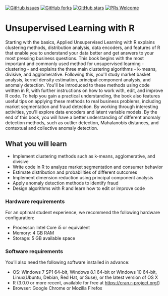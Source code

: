 [![GitHub issues](https://img.shields.io/github/issues/TrainingByPackt/Applied-Unsupervised-Learning-with-R.svg)](https://github.com/TrainingByPackt/Unsupervised-Learning-with-R/issues)
[![GitHub forks](https://img.shields.io/github/forks/TrainingByPackt/Unsupervised-Learning-with-R.svg)](https://github.com/TrainingByPackt/Unsupervised-Learning-with-R/network)
[![GitHub stars](https://img.shields.io/github/stars/TrainingByPackt/Unsupervised-Learning-with-R.svg)](https://github.com/TrainingByPackt/Unsupervised-Learning-with-R/stargazers)
[![PRs Welcome](https://img.shields.io/badge/PRs-welcome-brightgreen.svg)](https://github.com/TrainingByPackt/Unsupervised-Learning-with-R/pulls)



# Unsupervised Learning with R
Starting with the basics, Applied Unsupervised Learning with R explains clustering methods, distribution analysis, data encoders, and features of R that enable you to understand your data better and get answers to your most pressing business questions. 
This book begins with the most important and commonly used method for unsupervised learning - clustering - and explains the three main clustering algorithms - k-means, divisive, and agglomerative. Following this, you'll study market basket analysis, kernel density estimation, principal component analysis, and anomaly detection. You'll be introduced to these methods using code written in R, with further instructions on how to work with, edit, and improve R code. To help you gain a practical understanding, the book also features useful tips on applying these methods to real business problems, including market segmentation and fraud detection. By working through interesting activities, you'll explore data encoders and latent variable models. 
By the end of this book, you will have a better understanding of different anomaly detection methods, such as outlier detection, Mahalanobis distances, and contextual and collective anomaly detection.



## What you will learn
* Implement clustering methods such as k-means, agglomerative, and divisive
* Write code in R to analyze market segmentation and consumer behavior
* Estimate distribution and probabilities of different outcomes
* Implement dimension reduction using principal component analysis
* Apply anomaly detection methods to identify fraud
* Design algorithms with R and learn how to edit or improve code

### Hardware requirements
For an optimal student experience, we recommend the following hardware configuration:
* Processor: Intel Core i5 or equivalent
* Memory: 4 GB RAM
* Storage: 5 GB available space



### Software requirements
You’ll also need the following software installed in advance:
* OS: Windows 7 SP1 64-bit, Windows 8.1 64-bit or Windows 10 64-bit, Linux(Ubuntu, Debian, Red Hat, or Suse), or the latest version of OS X
* R (3.0.0 or more recent, available for free at https://cran.r-project.org/)
* Browser: Google Chrome or Mozilla Firefox





